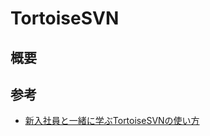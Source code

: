 # TortoiseSVN

## 概要

## 参考
* [新入社員と一緒に学ぶTortoiseSVNの使い方](https://qiita.com/KazuoAsa/items/d78bddfd6328961df802)
